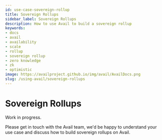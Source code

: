 ```yaml
---
id: use-case-sovereign-rollup
title: Sovereign Rollups
sidebar_label: Sovereign Rollups
description: How to use Avail to build a sovereign rollup
keywords:
- docs
- avail
- availability
- scale
- rollup
- sovereign rollup
- zero knowledge
- zk
- optimistic
image: https://availproject.github.io/img/avail/AvailDocs.png
slug: /using-avail/sovereign-rollups
---
```


# Sovereign Rollups

Work in progress.

Please get in touch with the Avail team, we'd be happy to understand
your use case and discuss how to build sovereign rollups on Avail.
